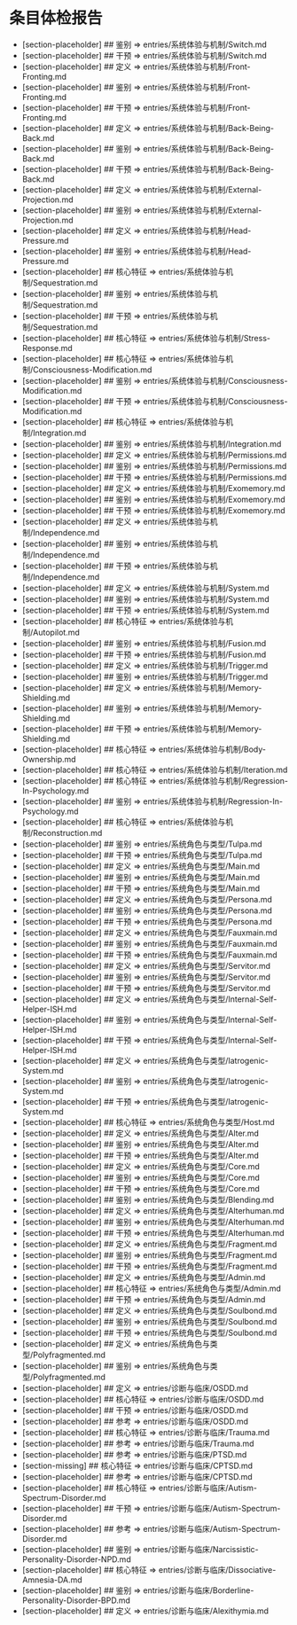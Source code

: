 # 条目体检报告

- [section-placeholder] ## 鉴别 => entries/系统体验与机制/Switch.md
- [section-placeholder] ## 干预 => entries/系统体验与机制/Switch.md
- [section-placeholder] ## 定义 => entries/系统体验与机制/Front-Fronting.md
- [section-placeholder] ## 鉴别 => entries/系统体验与机制/Front-Fronting.md
- [section-placeholder] ## 干预 => entries/系统体验与机制/Front-Fronting.md
- [section-placeholder] ## 定义 => entries/系统体验与机制/Back-Being-Back.md
- [section-placeholder] ## 鉴别 => entries/系统体验与机制/Back-Being-Back.md
- [section-placeholder] ## 干预 => entries/系统体验与机制/Back-Being-Back.md
- [section-placeholder] ## 定义 => entries/系统体验与机制/External-Projection.md
- [section-placeholder] ## 鉴别 => entries/系统体验与机制/External-Projection.md
- [section-placeholder] ## 定义 => entries/系统体验与机制/Head-Pressure.md
- [section-placeholder] ## 鉴别 => entries/系统体验与机制/Head-Pressure.md
- [section-placeholder] ## 核心特征 => entries/系统体验与机制/Sequestration.md
- [section-placeholder] ## 鉴别 => entries/系统体验与机制/Sequestration.md
- [section-placeholder] ## 干预 => entries/系统体验与机制/Sequestration.md
- [section-placeholder] ## 核心特征 => entries/系统体验与机制/Stress-Response.md
- [section-placeholder] ## 核心特征 => entries/系统体验与机制/Consciousness-Modification.md
- [section-placeholder] ## 鉴别 => entries/系统体验与机制/Consciousness-Modification.md
- [section-placeholder] ## 干预 => entries/系统体验与机制/Consciousness-Modification.md
- [section-placeholder] ## 核心特征 => entries/系统体验与机制/Integration.md
- [section-placeholder] ## 鉴别 => entries/系统体验与机制/Integration.md
- [section-placeholder] ## 定义 => entries/系统体验与机制/Permissions.md
- [section-placeholder] ## 鉴别 => entries/系统体验与机制/Permissions.md
- [section-placeholder] ## 干预 => entries/系统体验与机制/Permissions.md
- [section-placeholder] ## 定义 => entries/系统体验与机制/Exomemory.md
- [section-placeholder] ## 鉴别 => entries/系统体验与机制/Exomemory.md
- [section-placeholder] ## 干预 => entries/系统体验与机制/Exomemory.md
- [section-placeholder] ## 定义 => entries/系统体验与机制/Independence.md
- [section-placeholder] ## 鉴别 => entries/系统体验与机制/Independence.md
- [section-placeholder] ## 干预 => entries/系统体验与机制/Independence.md
- [section-placeholder] ## 定义 => entries/系统体验与机制/System.md
- [section-placeholder] ## 鉴别 => entries/系统体验与机制/System.md
- [section-placeholder] ## 干预 => entries/系统体验与机制/System.md
- [section-placeholder] ## 核心特征 => entries/系统体验与机制/Autopilot.md
- [section-placeholder] ## 鉴别 => entries/系统体验与机制/Fusion.md
- [section-placeholder] ## 干预 => entries/系统体验与机制/Fusion.md
- [section-placeholder] ## 定义 => entries/系统体验与机制/Trigger.md
- [section-placeholder] ## 鉴别 => entries/系统体验与机制/Trigger.md
- [section-placeholder] ## 定义 => entries/系统体验与机制/Memory-Shielding.md
- [section-placeholder] ## 鉴别 => entries/系统体验与机制/Memory-Shielding.md
- [section-placeholder] ## 干预 => entries/系统体验与机制/Memory-Shielding.md
- [section-placeholder] ## 核心特征 => entries/系统体验与机制/Body-Ownership.md
- [section-placeholder] ## 核心特征 => entries/系统体验与机制/Iteration.md
- [section-placeholder] ## 核心特征 => entries/系统体验与机制/Regression-In-Psychology.md
- [section-placeholder] ## 鉴别 => entries/系统体验与机制/Regression-In-Psychology.md
- [section-placeholder] ## 核心特征 => entries/系统体验与机制/Reconstruction.md
- [section-placeholder] ## 鉴别 => entries/系统角色与类型/Tulpa.md
- [section-placeholder] ## 干预 => entries/系统角色与类型/Tulpa.md
- [section-placeholder] ## 定义 => entries/系统角色与类型/Main.md
- [section-placeholder] ## 鉴别 => entries/系统角色与类型/Main.md
- [section-placeholder] ## 干预 => entries/系统角色与类型/Main.md
- [section-placeholder] ## 定义 => entries/系统角色与类型/Persona.md
- [section-placeholder] ## 鉴别 => entries/系统角色与类型/Persona.md
- [section-placeholder] ## 干预 => entries/系统角色与类型/Persona.md
- [section-placeholder] ## 定义 => entries/系统角色与类型/Fauxmain.md
- [section-placeholder] ## 鉴别 => entries/系统角色与类型/Fauxmain.md
- [section-placeholder] ## 干预 => entries/系统角色与类型/Fauxmain.md
- [section-placeholder] ## 定义 => entries/系统角色与类型/Servitor.md
- [section-placeholder] ## 鉴别 => entries/系统角色与类型/Servitor.md
- [section-placeholder] ## 干预 => entries/系统角色与类型/Servitor.md
- [section-placeholder] ## 定义 => entries/系统角色与类型/Internal-Self-Helper-ISH.md
- [section-placeholder] ## 鉴别 => entries/系统角色与类型/Internal-Self-Helper-ISH.md
- [section-placeholder] ## 干预 => entries/系统角色与类型/Internal-Self-Helper-ISH.md
- [section-placeholder] ## 定义 => entries/系统角色与类型/Iatrogenic-System.md
- [section-placeholder] ## 鉴别 => entries/系统角色与类型/Iatrogenic-System.md
- [section-placeholder] ## 干预 => entries/系统角色与类型/Iatrogenic-System.md
- [section-placeholder] ## 核心特征 => entries/系统角色与类型/Host.md
- [section-placeholder] ## 定义 => entries/系统角色与类型/Alter.md
- [section-placeholder] ## 鉴别 => entries/系统角色与类型/Alter.md
- [section-placeholder] ## 干预 => entries/系统角色与类型/Alter.md
- [section-placeholder] ## 定义 => entries/系统角色与类型/Core.md
- [section-placeholder] ## 鉴别 => entries/系统角色与类型/Core.md
- [section-placeholder] ## 干预 => entries/系统角色与类型/Core.md
- [section-placeholder] ## 鉴别 => entries/系统角色与类型/Blending.md
- [section-placeholder] ## 定义 => entries/系统角色与类型/Alterhuman.md
- [section-placeholder] ## 鉴别 => entries/系统角色与类型/Alterhuman.md
- [section-placeholder] ## 干预 => entries/系统角色与类型/Alterhuman.md
- [section-placeholder] ## 定义 => entries/系统角色与类型/Fragment.md
- [section-placeholder] ## 鉴别 => entries/系统角色与类型/Fragment.md
- [section-placeholder] ## 干预 => entries/系统角色与类型/Fragment.md
- [section-placeholder] ## 定义 => entries/系统角色与类型/Admin.md
- [section-placeholder] ## 核心特征 => entries/系统角色与类型/Admin.md
- [section-placeholder] ## 干预 => entries/系统角色与类型/Admin.md
- [section-placeholder] ## 定义 => entries/系统角色与类型/Soulbond.md
- [section-placeholder] ## 鉴别 => entries/系统角色与类型/Soulbond.md
- [section-placeholder] ## 干预 => entries/系统角色与类型/Soulbond.md
- [section-placeholder] ## 定义 => entries/系统角色与类型/Polyfragmented.md
- [section-placeholder] ## 鉴别 => entries/系统角色与类型/Polyfragmented.md
- [section-placeholder] ## 定义 => entries/诊断与临床/OSDD.md
- [section-placeholder] ## 核心特征 => entries/诊断与临床/OSDD.md
- [section-placeholder] ## 干预 => entries/诊断与临床/OSDD.md
- [section-placeholder] ## 参考 => entries/诊断与临床/OSDD.md
- [section-placeholder] ## 核心特征 => entries/诊断与临床/Trauma.md
- [section-placeholder] ## 参考 => entries/诊断与临床/Trauma.md
- [section-placeholder] ## 参考 => entries/诊断与临床/PTSD.md
- [section-missing] ## 核心特征 => entries/诊断与临床/CPTSD.md
- [section-placeholder] ## 参考 => entries/诊断与临床/CPTSD.md
- [section-placeholder] ## 核心特征 => entries/诊断与临床/Autism-Spectrum-Disorder.md
- [section-placeholder] ## 干预 => entries/诊断与临床/Autism-Spectrum-Disorder.md
- [section-placeholder] ## 参考 => entries/诊断与临床/Autism-Spectrum-Disorder.md
- [section-placeholder] ## 鉴别 => entries/诊断与临床/Narcissistic-Personality-Disorder-NPD.md
- [section-placeholder] ## 核心特征 => entries/诊断与临床/Dissociative-Amnesia-DA.md
- [section-placeholder] ## 鉴别 => entries/诊断与临床/Borderline-Personality-Disorder-BPD.md
- [section-placeholder] ## 定义 => entries/诊断与临床/Alexithymia.md
